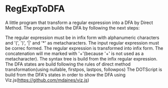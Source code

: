 # RegExpToDFA

A little program that transform a regular expression into a DFA by Direct Method. The program builds the DFA by following the next steps:

The regular expression must be in infix form with alphanumeric characters and '(', ')', '|' and '*' as metacharacters. The input regular expression must be correc formed.
The regular expression is transformed into infix form. The concatenation will me marked with '+'(because '+' is not used as a metacharacter).
The syntax tree is build from the infix regular expression.
The DFA states are build following the rules of direct method transformation(using nullable, firstpos, lastpos, followpos)
The DOTScript is build from the DFA's states in order to show the DFA using Viz.js(https://github.com/mdaines/viz.js)
